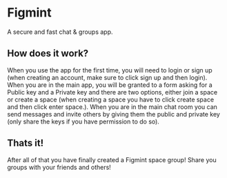 
# Figmint

A secure and fast chat & groups app.


## How does it work?
When you use the app for the first time, you will need to login or sign up (when creating an account, make sure to click sign up and then login).
When you are in the main app, you will be granted to a form asking for a Public key and a Private key and there are two options, either join a space or create a space (when creating a space you have to click create space and then click enter space.).
When you are in the main chat room you can send messages and invite others by giving them the public and private key (only share the keys if you have permission to do so).
## Thats it!
After all of that you have finally created a Figmint space group! Share you groups with your friends and others! 
